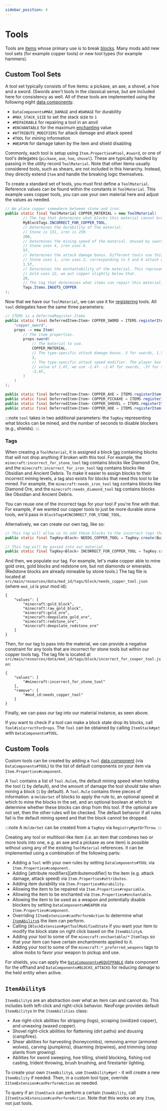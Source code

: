 ```yaml
---
sidebar_position: 4
---
```

# Tools

Tools are [items][item] whose primary use is to break [blocks][block]. Many mods add new tool sets (for example copper tools) or new tool types (for example hammers).

## Custom Tool Sets

A tool set typically consists of five items: a pickaxe, an axe, a shovel, a hoe and a sword. (Swords aren't tools in the classical sense, but are included here for consistency as well. All of these tools are implemented using the following eight [data components][datacomponents]:

- `DataComponents#MAX_DAMAGE` and `#DAMAGE` for durability
- `#MAX_STACK_SIZE` to set the stack size to `1`
- `#REPAIRABLE` for repairing a tool in an anvil
- `#ENCHANTABLE` for the maximum [enchanting][enchantment] value
- `#ATTRIBUTE_MODIFIERS` for attack damage and attack speed
- `#TOOL` for mining information
- `#WEAPON` for damage taken by the item and shield disabling

Commonly, each tool is setup using `Item.Properties#tool`, `#sword`, or one of tool's delegates (`pickaxe`, `axe`, `hoe`, `shovel`). These are typically handled by passing in the utility record `ToolMaterial`. Note that other items usually considered tools, such as shears, are not included in this hierarchy. Instead, they directly extend `Item` and handle the breaking logic themselves.

To create a standard set of tools, you must first define a `ToolMaterial`. Reference values can be found within the constants in `ToolMaterial`. This example uses copper tools, you can use your own material here and adjust the values as needed.

```java
// We place copper somewhere between stone and iron.
public static final ToolMaterial COPPER_MATERIAL = new ToolMaterial(
        // The tag that determines what blocks this material cannot break. See below for more information.
        MyBlockTags.INCORRECT_FOR_COPPER_TOOL,
        // Determines the durability of the material.
        // Stone is 131, iron is 250.
        200,
        // Determines the mining speed of the material. Unused by swords.
        // Stone uses 4, iron uses 6.
        5f,
        // Determines the attack damage bonus. Different tools use this differently. For example, swords do (getAttackDamageBonus() + 4) damage.
        // Stone uses 1, iron uses 2, corresponding to 5 and 6 attack damage for swords, respectively; our sword does 5.5 damage now.
        1.5f,
        // Determines the enchantability of the material. This represents how good the enchantments on this tool will be.
        // Gold uses 22, we put copper slightly below that.
        20,
        // The tag that determines what items can repair this material.
        Tags.Items.INGOTS_COPPER
);
```

Now that we have our `ToolMaterial`, we can use it for [registering] tools. All `tool` delegates have the same three parameters:

```java
// ITEMS is a DeferredRegister.Items
public static final DeferredItem<Item> COPPER_SWORD = ITEMS.registerItem(
    "copper_sword",
    props -> new Item(
        // The item properties.
        props.sword(
            // The material to use.
            COPPER_MATERIAL,
            // The type-specific attack damage bonus. 3 for swords, 1.5 for shovels, 1 for pickaxes, varying for axes and hoes.
            3,
            // The type-specific attack speed modifier. The player has a default attack speed of 4, so to get to the desired
            // value of 1.6f, we use -2.4f. -2.4f for swords, -3f for shovels, -2.8f for pickaxes, varying for axes and hoes.
            -2.4f,
        )
    )
);

public static final DeferredItem<Item> COPPER_AXE = ITEMS.registerItem("copper_axe", props -> new Item(props.axe(...)));
public static final DeferredItem<Item> COPPER_PICKAXE = ITEMS.registerItem("copper_pickaxe", props -> new Item(props.pickaxe(...)));
public static final DeferredItem<Item> COPPER_SHOVEL = ITEMS.registerItem("copper_shovel", props -> new Item(props.shovel(...)));
public static final DeferredItem<Item> COPPER_HOE = ITEMS.registerItem("copper_hoe", props -> new Item(props.hoe(...)));
```

:::note
`tool` takes in two additional parameters: the `TagKey` representing what blocks can be mined, and the number of seconds to disable blockers (e.g., shields).
:::

### Tags

When creating a `ToolMaterial`, it is assigned a block [tag][tags] containing blocks that will not drop anything if broken with this tool. For example, the `minecraft:incorrect_for_stone_tool` tag contains blocks like Diamond Ore, and the `minecraft:incorrect_for_iron_tool` tag contains blocks like Obsidian and Ancient Debris. To make it easier to assign blocks to their incorrect mining levels, a tag also exists for blocks that need this tool to be mined. For example, the `minecraft:needs_iron_tool` tag contains blocks like Diamond Ore, and the `minecraft:needs_diamond_tool` tag contains blocks like Obsidian and Ancient Debris.

You can reuse one of the incorrect tags for your tool if you're fine with that. For example, if we wanted our copper tools to just be more durable stone tools, we'd pass in `BlockTags#INCORRECT_FOR_STONE_TOOL`.

Alternatively, we can create our own tag, like so:

```java
// This tag will allow us to add these blocks to the incorrect tags that cannot mine them
public static final TagKey<Block> NEEDS_COPPER_TOOL = TagKey.create(BuiltInRegistries.BLOCK.key(), ResourceLocation.fromNamespaceAndPath(MOD_ID, "needs_copper_tool"));

// This tag will be passed into our material
public static final TagKey<Block> INCORRECT_FOR_COPPER_TOOL = TagKey.create(BuiltInRegistries.BLOCK.key(), ResourceLocation.fromNamespaceAndPath(MOD_ID, "incorrect_for_cooper_tool"));
```

And then, we populate our tag. For example, let's make copper able to mine gold ores, gold blocks and redstone ore, but not diamonds or emeralds. (Redstone blocks are already mineable by stone tools.) The tag file is located at `src/main/resources/data/mod_id/tags/block/needs_copper_tool.json` (where `mod_id` is your mod id):

```json5
{
    "values": [
        "minecraft:gold_block",
        "minecraft:raw_gold_block",
        "minecraft:gold_ore",
        "minecraft:deepslate_gold_ore",
        "minecraft:redstone_ore",
        "minecraft:deepslate_redstone_ore"
    ]
}
```

Then, for our tag to pass into the material, we can provide a negative constraint for any tools that are incorrect for stone tools but within our copper tools tag. The tag file is located at `src/main/resources/data/mod_id/tags/block/incorrect_for_cooper_tool.json`:

```json5
{
    "values": [
        "#minecraft:incorrect_for_stone_tool"
    ],
    "remove": [
        "#mod_id:needs_copper_tool"
    ]
}
```

Finally, we can pass our tag into our material instance, as seen above.

If you want to check if a tool can make a block state drop its blocks, call `Tool#isCorrectForDrops`. The `Tool` can be obtained by calling `ItemStack#get` with `DataComponents#TOOL`.

## Custom Tools

Custom tools can be created by adding a `Tool` [data component][datacomponents] (via `DataComponents#TOOL`) to the list of default components on your item via `Item.Properties#component`.

A `Tool` contains a list of `Tool.Rule`s, the default mining speed when holding the tool (`1` by default), and the amount of damage the tool should take when mining a block (`1` by default). A `Tool.Rule` contains three pieces of information: a `HolderSet` of blocks to apply the rule to, an optional speed at which to mine the blocks in the set, and an optional boolean at which to determine whether these blocks can drop from this tool. If the optional are not set, then the other rules will be checked. The default behavior if all rules fail is the default mining speed and that the block cannot be dropped.

:::note
A `HolderSet` can be created from a `TagKey` via `Registry#getOrThrow`.
:::

Creating any tool or multitool-like item (i.e. an item that combines two or more tools into one, e.g. an axe and a pickaxe as one item) is possible without using any of the existing `ToolMaterial` references. It can be implemented using a combination of the following parts:

- Adding a `Tool` with your own rules by setting `DataComponents#TOOL` via `Item.Properties#component`.
- Adding [attribute modifiers][attributemodifier] to the item (e.g. attack damage, attack speed) via `Item.Properties#attributes`.
- Adding item durability via `Item.Properties#durability`.
- Allowing the item to be repaired via `Item.Properties#repariable`.
- Allowing the item to be enchanted via `Item.Properties#enchantable`.
- Allowing the item to be used as a weapon and potentially disable blockers by setting `DataComponents#WEAPON` via `Item.Properties#component`.
- Overriding `IItemExtension#canPerformAction` to determine what [`ItemAbility`s][itemability] the item can perform.
- Calling `IBlockExtension#getToolModifiedState` if you want your item to modify the block state on right click based on the `ItemAbility`s.
- Adding your tool to some of the `minecraft:enchantable/*` `ItemTags` so that your item can have certain enchantments applied to it.
- Adding your tool to some of the `minecraft:*_preferred_weapons` tags to allow mobs to favor your weapon to pickup and use.

For shields, you can apply the [`DataComponents#EQUIPPABLE`][equippable] data component for the offhand and `DataComponents#BLOCKS_ATTACKS` for reducing damage to the held entity when active.

## `ItemAbility`s

`ItemAbility`s are an abstraction over what an item can and cannot do. This includes both left-click and right-click behavior. NeoForge provides default `ItemAbility`s in the `ItemAbilities` class:

- Axe right-click abilities for stripping (logs), scraping (oxidized copper), and unwaxing (waxed copper).
- Shovel right-click abilities for flattening (dirt paths) and dousing (campfires).
- Shear abilities for harvesting (honeycombs), removing armor (armored wolves), carving (pumpkins), disarming (tripwires), and trimming (stop plants from growing).
- Abilities for sword sweeping, hoe tilling, shield blocking, fishing rod casting, trident throwing, brush brushing, and firestarter lighting.

To create your own `ItemAbility`s, use `ItemAbility#get` - it will create a new `ItemAbility` if needed. Then, in a custom tool type, override `IItemExtension#canPerformAction` as needed.

To query if an `ItemStack` can perform a certain `ItemAbility`, call `IItemStackExtension#canPerformAction`. Note that this works on any `Item`, not just tools.

[block]: ../blocks/index.md
[datacomponents]: datacomponents.md
[enchantment]: ../resources/server/enchantments/index.md#enchantment-costs-and-levels
[equippable]: armor.md#equippable
[item]: index.md
[itemability]: #itemabilitys
[registering]: ../concepts/registries.md#methods-for-registering
[tags]: ../resources/server/tags.md
